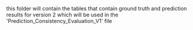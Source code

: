 this folder will contain the tables that contain ground truth and prediction results for version 2 which will be used in the 'Prediction_Consistency_Evaluation_V1' file